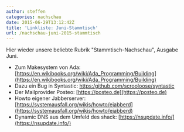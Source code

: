 ```yaml
---
author: steffen
categories: nachschau
date: 2015-06-29T13:12:42Z
title: 'Linkliste: Juni-Stammtisch'
url: /nachschau-juni-2015-stammtisch
---
```


Hier wieder unsere beliebte Rubrik "Stammtisch-Nachschau", Ausgabe Juni.

- Zum Makesystem von Ada: [https://en.wikibooks.org/wiki/Ada_Programming/Building](https://en.wikibooks.org/wiki/Ada_Programming/Building)
- Dazu ein Bug in Syntastic: [https:/github.com/scrooloose/syntastic](https://github.com/scrooloose/syntastic/issues/1455)
- Der Mailprovider Posteo: [https://posteo.de](https://posteo.de)
- Howto eigener Jabberserver: [https://systemausfall.org/wikis/howto/ejabberd](https://systemausfall.org/wikis/howto/ejabberd)
- Dynamic DNS aus dem Umfeld des shack: [https://nsupdate.info/](https://nsupdate.info/)


[Mailingliste]: https://lists.riseup.net/www/info/computerstammtisch_ludwigsburg
